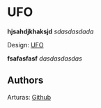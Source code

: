 # UFO

**hjsahdjkhaksjd**
*sdasdasdada*

Design: [UFO](https://cdn.dribbble.com/users/1037652/screenshots/2815937/404-1.png?compress=1&resize=800x600&vertical=top)

__fsafasfasf__
_dasdasdasdas_

## Authors

Arturas: [Github](https://github.com/ArturasKi/3-ufo)


